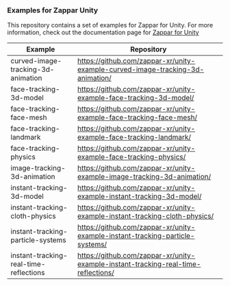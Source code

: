 ### Examples for Zappar Unity

This repository contains a set of examples for Zappar for Unity. For more information, check out the documentation page for [Zappar for Unity](https://docs.zap.works/universal-ar/unity/)


| Example      | Repository |
| ----------- | ----------- |
| curved-image-tracking-3d-animation | https://github.com/zappar-xr/unity-example-curved-image-tracking-3d-animation/ |
| face-tracking-3d-model | https://github.com/zappar-xr/unity-example-face-tracking-3d-model/ |
| face-tracking-face-mesh | https://github.com/zappar-xr/unity-example-face-tracking-face-mesh/ |
| face-tracking-landmark | https://github.com/zappar-xr/unity-example-face-tracking-landmark/ |
| face-tracking-physics | https://github.com/zappar-xr/unity-example-face-tracking-physics/ |
| image-tracking-3d-animation | https://github.com/zappar-xr/unity-example-image-tracking-3d-animation/ |
| instant-tracking-3d-model | https://github.com/zappar-xr/unity-example-instant-tracking-3d-model/ |
| instant-tracking-cloth-physics | https://github.com/zappar-xr/unity-example-instant-tracking-cloth-physics/ |
| instant-tracking-particle-systems | https://github.com/zappar-xr/unity-example-instant-tracking-particle-systems/ |
| instant-tracking-real-time-reflections | https://github.com/zappar-xr/unity-example-instant-tracking-real-time-reflections/ |
